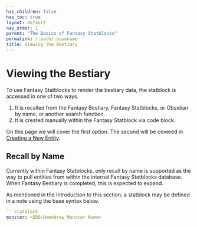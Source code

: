 ```yaml
---
has_children: false
has_toc: true
layout: default
nav_order: 1
parent: "The Basics of Fantasy Statblocks"
permalink: /:path/:basename
title: Viewing the Bestiary
---
```


# Viewing the Bestiary

To use Fantasy Statblocks to render the bestiary data, the statblock is accessed in one of two ways. 

1. It is recalled from the Fantasy Bestiary, Fantasy Statblocks, or Obsidian by name, or another search function.
2. It is created manually within the Fantasy Statblock via code block. 

On this page we will cover the first option. The second will be covered in [Creating a New Entity](docs/02_Basics_of_Statblocks/01-02-Creating-A-New-Entity.md).

## Recall by Name

Currently within Fantasy Statblocks, only recall by name is supported as the way to pull entities from within the internal Fantasy Statblocks database. When Fantasy Bestiary is completed, this is expected to expand.

As mentioned in the introduction to this section, a statblock may be defined in a note using the base syntax below.

````yaml
```statblock
monster: <SRD/Homebrew Monster Name>
```
````
